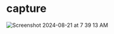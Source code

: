 # capture
![Screenshot 2024-08-21 at 7 39 13 AM](https://github.com/user-attachments/assets/2ab9cea2-0a09-47c3-b328-807b42607485)
